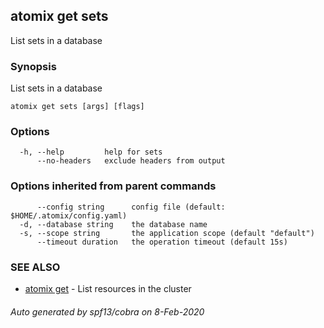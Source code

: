 ## atomix get sets

List sets in a database

### Synopsis

List sets in a database

```
atomix get sets [args] [flags]
```

### Options

```
  -h, --help         help for sets
      --no-headers   exclude headers from output
```

### Options inherited from parent commands

```
      --config string      config file (default: $HOME/.atomix/config.yaml)
  -d, --database string    the database name
  -s, --scope string       the application scope (default "default")
      --timeout duration   the operation timeout (default 15s)
```

### SEE ALSO

* [atomix get](atomix_get.md)	 - List resources in the cluster

###### Auto generated by spf13/cobra on 8-Feb-2020
